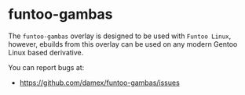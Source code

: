 funtoo-gambas
===============

The `funtoo-gambas` overlay is designed to be used with `Funtoo Linux`, however, ebuilds from this overlay can be used on any modern Gentoo Linux based derivative.

You can report bugs at:

* https://github.com/damex/funtoo-gambas/issues
